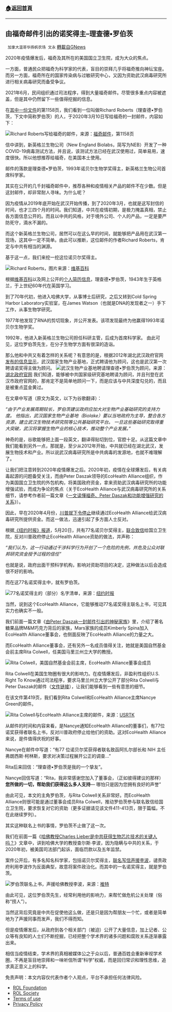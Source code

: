 ###  [:house:返回首頁](https://github.com/ourhimalayas/txt)
---


## 由福奇邮件引出的诺奖得主&#8211;理查德•罗伯茨
` 加拿大温哥华扬帆农场 文永` [轉載自GNews](https://gnews.org/zh-hans/2050159/)

2020年疫情爆发后，福奇及其所在的美国国立卫生院，成为大众的焦点。

一方面，普通民众把福奇为科学家的代表，盲目的崇拜几乎将福奇推向神坛宝座。而另一方面，福奇所在的国家传染病与过敏研究中心，又因为资助武汉病毒研究所进行相关病毒研究而备受争议。

2021年6月，民间组织通过司法程序，得到大量福奇邮件。尽管很多重点内容被遮盖，但是其中仍然留下一些值得挖掘的信息。

在[其中一份](http://第1158页，我们看到一位叫做Richard%20Roberts的人在2020年3月10日，给福奇的邮件，)[文件](https://archive.org/details/ican-fauci-emails-2021-06-03/page/n1157/mode/2up)的第1158页，我们看到一位叫做Richard Roberts（理查德•罗伯茨，下文中简称罗伯茨）的人，于2020年3月10日写给福奇的一封邮件，内容如下：

![](https://assets.gnews.org/wp-content/uploads/2022/02/image-2077.png)Richard Roberts写给福奇的邮件，来源：[福奇邮件](https://archive.org/details/ican-fauci-emails-2021-06-03/page/n1157/mode/2up)，第1158页

信中讲到，新英格兰生物公司（New England Biolabs，简写为NEB）开发了一种COVID-19病毒测试方法，并且说，该测试方法已经在武汉使用过，简单易用，速度很快。所以他想推荐给福奇，在美国本土使用。

邮件的落款是理查德•罗伯茨，1993年诺贝尔生物学奖得主，新英格兰生物公司首席科学家。

其实在公开的几千封福奇邮件中，推荐各种和疫情相关产品的邮件不在少数。但是这封邮件，却非常耐人寻味。为什么呢？

因为疫情从2019年底开始在武汉开始传播，到了2020年3月，也就是这写封信的时间，也才三四个月的时间。我们知道，中共在疫情初期，是极力掩盖真相，禁止各方面信息公开的。而且以中共的风格，对于境外公司、个人的产品，一定是要严防死守，滴水不漏的。

而这个新英格兰生物公司，居然可以在这么早的时间，就能够把产品用在武汉第一现场，这其中一定不简单。由此可以推断，这位邮件的作者Richard Roberts，肯定与中共有相当的渊源。

基于这一点，我们来挖一挖这位诺贝尔奖得主。

![](https://assets.gnews.org/wp-content/uploads/2022/02/image-2078.png)Richard Roberts，图片来源：[维基百科](https://en.wikipedia.org/wiki/Richard_J._Roberts#/media/File:Roberts,_Richard_John_%281943%29.jpg)

根据[维基百科](https://en.wikipedia.org/wiki/Richard_J._Roberts)以及网上公开的[个人简历信息](https://cos.northeastern.edu/wp-content/uploads/2014/03/Roberts_Rich-cv.pdf)，理查德•罗伯茨，1943年生于英格兰，于上世纪60年代在英国学习。

到了70年代初，他进入哈佛大学，从事博士后研究，之后又转到Cold Spring Harbor Laboratory实验室，在James Watson（也就是DNA的发现者之一）手下工作，从事生物学研究。

1977年他发现了RNA的剪切现象，并公开发表。该项发现最终为他赢得1993年诺贝尔生物学奖。

1992年，他进入新英格兰生物公司担任科研主管，后成为首席科学家。 由此可见，这位罗伯茨先生，在分子生物学方面有很深的造诣。

那么他和中共又有着怎样的关系呢？有意思的是，根据2012年湖北武汉政府官网[发布的信息显示](http://en.hubei.gov.cn/culture/activities/201207/t20120725_1437430.shtml)，武汉国家生物产业基地，正式聘请他为顾问，这也是武汉第一次聘请诺奖得主做为顾问。
![](https://assets.gnews.org/wp-content/uploads/2022/02/image-2079.png)武汉生物产业基地聘请理查德•罗伯茨为顾问，来源：[湖北政府官网](http://en.hubei.gov.cn/culture/activities/201207/t20120725_1437430.shtml)
我们知道，能够被中共国家级研究基地聘请为顾问，并且刊登在武汉市政府官网的，那肯定不是简单地顾问一下，而是应该与中共深度勾兑的，而且是被重点蓝金黄过。

在文章中写道（原文为英文，以下为谷歌翻译）：

*“由于产业发展周期较长，罗伯茨建议政府应加大对生物产业基础研究的支持力度。 他指出，武汉国家生物产业基地（Biolake）要以当地政府为主导，整合各方资源，建立武汉生物技术研究院等公共基础研究平台。 一旦这些基础研究取得重大突破，武汉将掌握生物产业的核心技术，推动整个产业发展。”*

神奇的是，谷歌能够把上面一段英文，翻译得贴切到位，官腔十足。从这篇文章中我们能看到另外一点，那就是，至少从2012年开始，中共就已经在湖北武汉，发展生物技术和产业。所以说武汉病毒研究所是中共病毒的发源地，也就不难理解了。



让我们把注意转到2020年疫情爆发之后。2020年初，疫情在全球爆发后，有关病毒起源的问题备受关注，而由Peter Daszak领导的EcoHealth Alliance组织，作为美国国立卫生院的外包机构，将美国政府资金，拿来资助武汉病毒研究所的功能增强试验，而成为争论的焦点（关于EcoHealth Alliance与武汉病毒研究所的关系细节，请参考作者前一篇文章《[一文读懂福奇、Peter Daszak和功能增强研究的关系](https://gnews.org/zh-hans/1237880/)》）。

因此，早在2020年4月份，[川普就下令停止](https://www.politico.com/news/2020/04/27/trump-cuts-research-bat-human-virus-china-213076)继续通过EcoHealth Alliance给武汉病毒研究所提供资金。而这一做法，迅速引起了多方面人士反对。

根据[《纽约时报》报道](https://web.archive.org/web/20210301080402/https://www.nytimes.com/2020/05/21/health/wuhan-coronavirus-laboratory.html)，5月20日，共有77名诺贝尔奖得主，[联合致信](https://web.archive.org/web/20210308163254/https://int.nyt.com/data/documenthelper/6967-ecohealthltr/09c09853350d9794b271/optimized/full.pdf#page=1)给国立卫生院，反对川普政府停止EcoHealth Alliance资助的做法，并声称：

*“我们认为，这一行动通过干涉科学行为开创了一个危险的先例，并危及公众对联邦研究资金授予过程的信任”*

也就是说，政府出面干预科学机构，影响对资助项目的决定，这种做法以后会造成很不好的影响。

而在这77名诺奖得主中，就有罗伯茨。

![](https://assets.gnews.org/wp-content/uploads/2022/02/image-2080.png)77名诺奖得主的（部分）名字清单，来源：[纽约时报](https://web.archive.org/web/20210308163254/https://int.nyt.com/data/documenthelper/6967-ecohealthltr/09c09853350d9794b271/optimized/full.pdf#page=1)

当然，说到这个EcoHealth Alliance，它能够推动77名诺奖得主联名上书，可见其实力也确实不一般。

我们前面一篇文章《[由Peter Daszak一封邮件引出的神秘家族](https://gnews.org/zh-hans/1454693/)》里，介绍了著名糖果品牌M&M巧克力背后的家族，Mars家族的成员Kimberly Spina加入EcoHealth Alliance董事会，也侧面反映了EcoHealth Alliance的力量之大。

而EcoHealth Alliance董事会，还有另外一名成员值得关注，她就是美国自然基金会前主席Rita Colwell，任美国马里兰州立大学的教授。

![](https://assets.gnews.org/wp-content/uploads/2022/02/image-2082.png)Rita Colwell，美国自然基金会前主席，EcoHealth Alliance董事会成员

Rita Colwell在美国生物圈有很大的影响力。在疫情爆发后，非盈利性组织U.S. Right To Know通过司法程序，要求马里兰州立大学公开了部分Rita Colwell与Peter Daszak的邮件（[文件链接](https://usrtk.org/wp-content/uploads/2020/11/Biohazard_FOIA_Maryland_Emails_11.6.20.pdf)），让我们能够看到一些有意思的细节。

在该文件第419页，我们看到Rita Colwell和EcoHealth Alliance主席Nancye Green的邮件。

![](https://assets.gnews.org/wp-content/uploads/2022/02/image-2083.png)Rita Colwell与EcoHealth Alliance主席的邮件，来源：[USRTK](https://usrtk.org/wp-content/uploads/2020/11/Biohazard_FOIA_Maryland_Emails_11.6.20.pdf)

从邮件的时间和内容来看，是Nancye通知EcoHealth Alliance的董事们，有77位诺奖获得者联名上书，反对川普政府停止给他们的资助。这对EcoHealth Alliance来说，是件值得庆祝的好事。

Nancye在邮件中写道：“有77 位诺贝尔奖获得者联名致函阿扎尔部长和 NIH 主任弗朗西斯·柯林斯，要求对决策过程展开公正的调查…”

Rita后来回信：“理查德•罗伯茨是我的一个挚友”。

Nancye回信写道：“Rita，我非常感谢您加入了董事会，（正如彼得建议的那样）**您所做的一切，帮助我们获得这么多人支持**— 哪怕只是因为您拥有良好的声誉”

由此可见，本文的主角罗伯茨，与Rita Colwell关系非常好。而EcoHealth Alliance则很可能是通过董事会成员Rita Colwell，推动罗伯茨参与联名致信给国立卫生院，要求恢复对它的资助（更多证据请见该文件411-413页，限于篇幅，不在此继续罗列）。

其实这种联名上书的事情，罗伯茨不止做了这一次。



我们在前面一篇《[哈佛教授Charles Lieber是中共获得生物芯片技术的关键人吗？](https://gnews.org/zh-hans/1557189/)》文章中，讲到哈佛大学的教授查尔斯∙李波，因为隐瞒与中共的关系，于2020年初，被美国司法部门起诉，面临罚款以及五年监禁。

案件公开后，有多名知名科学家，包括诺贝尔奖得主，[联名写信声援李波](https://www.chemistryworld.com/news/dozens-of-leading-scientists-speak-up-for-harvard-chemist-charles-lieber/4013342.article)，谴责政府利用李波作为反面典型，故意将案件政治化。而其中的一名诺奖得主，就是罗伯茨。

![](https://assets.gnews.org/wp-content/uploads/2022/02/image-2084.png)罗伯茨联名上书，声援哈佛教授李波，来源：[推特](https://twitter.com/SchreiberStuart/status/1366430718151262221)



由此可见，这位罗伯茨先生，经常利用他的影响力，来帮忙做危机公关处理（俗称“捞人”）。

当然这背后究竟是中共在促使他这么做，还是只是因为帮朋友一个忙，或者是简单地为了声援同事而发声，我们不得而知。

但是疫情爆发后，从政府到各个相关部门（被迫）公开了大量信息，加上记者、公众等有良知的人士们不断挖掘，已经把整个学术界的诸多问题和腐败关系逐渐暴露出来。

相信当疫情结束，学术界的真相被媒体公之于众以后，普通百姓会重新审视学术圈，不再是盲目地崇拜和一味听信所谓“科学”权威，而是回归常识和理性思维，追求真正意义上的科学。

 

免责声明：本文内容仅代表作者个人观点，平台不承担任何法律风险。

- [ROL Foundation](https://rolfoundation.org/)
- [ROL Society](https://rolsociety.org/)
- [Terms of use](https://gnews.org/terms-of-use-3/)
- [Privacy Policy](https://gnews.org/privacy-policy/)
